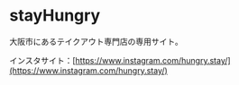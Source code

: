 # stayHungry

大阪市にあるテイクアウト専門店の専用サイト。

インスタサイト：[https://www.instagram.com/hungry.stay/](https://www.instagram.com/hungry.stay/)
